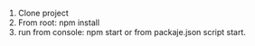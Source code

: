 


1. Clone project
2. From root: npm install
3. run from console: npm start or from packaje.json script start.
